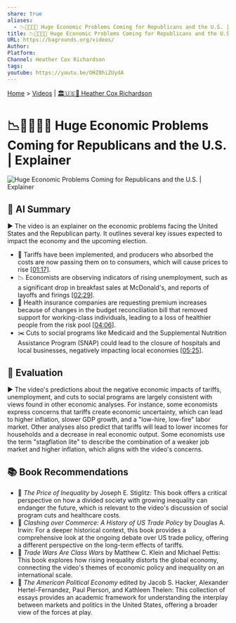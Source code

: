 ```yaml
---
share: true
aliases:
  - 📉🐘🇺🇸😬 Huge Economic Problems Coming for Republicans and the U.S. | Explainer
title: 📉🐘🇺🇸😬 Huge Economic Problems Coming for Republicans and the U.S. | Explainer
URL: https://bagrounds.org/videos/
Author: 
Platform: 
Channel: Heather Cox Richardson
tags: 
youtube: https://youtu.be/OHZ0hiZUydA
---
```

[Home](../index.md) > [Videos](./index.md) | [🏛️🇺🇸📖 Heather Cox Richardson](../people/heather-cox-richardson.md)  
# 📉🐘🇺🇸😬 Huge Economic Problems Coming for Republicans and the U.S. | Explainer  
![Huge Economic Problems Coming for Republicans and the U.S. | Explainer](https://youtu.be/OHZ0hiZUydA)  
  
## 🤖 AI Summary  
▶️ The video is an explainer on the economic problems facing the United States and the Republican party. It outlines several key issues expected to impact the economy and the upcoming election.  
  
* 💸 Tariffs have been implemented, and producers who absorbed the costs are now passing them on to consumers, which will cause prices to rise \[[01:17](http://www.youtube.com/watch?v=OHZ0hiZUydA&t=77)].  
* 📉 Economists are observing indicators of rising unemployment, such as a significant drop in breakfast sales at McDonald's, and reports of layoffs and firings \[[02:29](http://www.youtube.com/watch?v=OHZ0hiZUydA&t=149)].  
* 🏥 Health insurance companies are requesting premium increases because of changes in the budget reconciliation bill that removed support for working-class individuals, leading to a loss of healthier people from the risk pool \[[04:06](http://www.youtube.com/watch?v=OHZ0hiZUydA&t=246)].  
* ✂️ Cuts to social programs like Medicaid and the Supplemental Nutrition Assistance Program (SNAP) could lead to the closure of hospitals and local businesses, negatively impacting local economies \[[05:25](http://www.youtube.com/watch?v=OHZ0hiZUydA&t=325)].  
  
## 🤔 Evaluation  
▶️ The video's predictions about the negative economic impacts of tariffs, unemployment, and cuts to social programs are largely consistent with views found in other economic analyses. For instance, some economists express concerns that tariffs create economic uncertainty, which can lead to higher inflation, slower GDP growth, and a "low-hire, low-fire" labor market. Other analyses also predict that tariffs will lead to lower incomes for households and a decrease in real economic output. Some economists use the term "stagflation lite" to describe the combination of a weaker job market and higher inflation, which aligns with the video's concerns.  
  
## 📚 Book Recommendations  
* 📖 *The Price of Inequality* by Joseph E. Stiglitz: This book offers a critical perspective on how a divided society with growing inequality can endanger the future, which is relevant to the video's discussion of social program cuts and healthcare costs.  
* 📖 *Clashing over Commerce: A History of US Trade Policy* by Douglas A. Irwin: For a deeper historical context, this book provides a comprehensive look at the ongoing debate over US trade policy, offering a different perspective on the long-term effects of tariffs.  
* 📖 *Trade Wars Are Class Wars* by Matthew C. Klein and Michael Pettis: This book explores how rising inequality distorts the global economy, connecting the video's themes of economic policy and inequality on an international scale.  
* 📖 *The American Political Economy* edited by Jacob S. Hacker, Alexander Hertel-Fernandez, Paul Pierson, and Kathleen Thelen: This collection of essays provides an academic framework for understanding the interplay between markets and politics in the United States, offering a broader view of the forces at play.